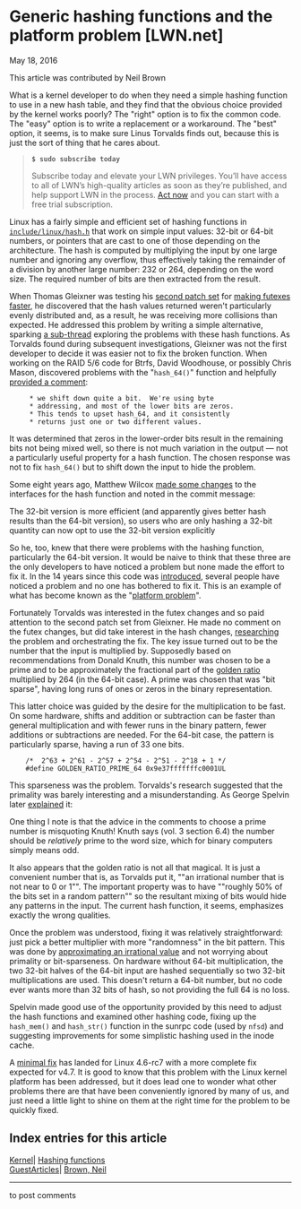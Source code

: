 # Generic hashing functions and the platform problem [LWN.net]

May 18, 2016

This article was contributed by Neil Brown

What is a kernel developer to do when they need a simple hashing function to use in a new hash table, and they find that the obvious choice provided by the kernel works poorly? The "right" option is to fix the common code. The "easy" option is to write a replacement or a workaround. The "best" option, it seems, is to make sure Linus Torvalds finds out, because this is just the sort of thing that he cares about.

> **`$ sudo subscribe today`**
> 
> Subscribe today and elevate your LWN privileges. You’ll have access to all of LWN’s high-quality articles as soon as they’re published, and help support LWN in the process. [Act now](https://lwn.net/Promo/nst-sudo/claim) and you can start with a free trial subscription. 

Linux has a fairly simple and efficient set of hashing functions in [`include/linux/hash.h`](http://git.kernel.org/cgit/linux/kernel/git/torvalds/linux.git/tree/include/linux/hash.h?id=b562e44f507e863c6792946e4e1b1449fbbac85d) that work on simple input values: 32-bit or 64-bit numbers, or pointers that are cast to one of those depending on the architecture. The hash is computed by multiplying the input by one large number and ignoring any overflow, thus effectively taking the remainder of a division by another large number: 232 or 264, depending on the word size. The required number of bits are then extracted from the result.

When Thomas Gleixner was testing his [second patch set](https://lwn.net/Articles/685425/) for [making futexes faster](/Articles/685769/), he discovered that the hash values returned weren't particularly evenly distributed and, as a result, he was receiving more collisions than expected. He addressed this problem by writing a simple alternative, sparking [a sub-thread](http://www.gossamer-threads.com/lists/linux/kernel/2428809) exploring the problems with these hash functions. As Torvalds found during subsequent investigations, Gleixner was not the first developer to decide it was easier not to fix the broken function. When working on the RAID 5/6 code for Btrfs, David Woodhouse, or possibly Chris Mason, discovered problems with the "`hash_64()`" function and helpfully [provided a comment](http://git.kernel.org/cgit/linux/kernel/git/torvalds/linux.git/tree/fs/btrfs/raid56.c?id=53b381b3abeb86f12787a6c40fee9b2f71edc23b#n195):
    
    
         * we shift down quite a bit.  We're using byte
         * addressing, and most of the lower bits are zeros.
         * This tends to upset hash_64, and it consistently
         * returns just one or two different values.
    

It was determined that zeros in the lower-order bits result in the remaining bits not being mixed well, so there is not much variation in the output — not a particularly useful property for a hash function. The chosen response was not to fix `hash_64()` but to shift down the input to hide the problem.

Some eight years ago, Matthew Wilcox [made some changes](http://git.kernel.org/cgit/linux/kernel/git/torvalds/linux.git/commit/?id=4e701482d1d7b90c358e2bd244bb71623f767120) to the interfaces for the hash function and noted in the commit message:

The 32-bit version is more efficient (and apparently gives better hash results than the 64-bit version), so users who are only hashing a 32-bit quantity can now opt to use the 32-bit version explicitly 

So he, too, knew that there were problems with the hashing function, particularly the 64-bit version. It would be naive to think that these three are the only developers to have noticed a problem but none made the effort to fix it. In the 14 years since this code was [introduced](http://git.kernel.org/cgit/linux/kernel/git/history/history.git/commit/?id=e5191c50d12621e04f8bc247dcb6a0f4ad76ae26), several people have noticed a problem and no one has bothered to fix it. This is an example of what has become known as the "[platform problem](https://lwn.net/Articles/443531/)".

Fortunately Torvalds was interested in the futex changes and so paid attention to the second patch set from Gleixner. He made no comment on the futex changes, but did take interest in the hash changes, [researching](http://mid.gmane.org/CA+55aFyjYkwkTo2bNYqJ6h4mr1bbT5Vrak+EtiZmujOD-NzMOQ@mail.gmail.com) the problem and orchestrating the fix. The key issue turned out to be the number that the input is multiplied by. Supposedly based on recommendations from Donald Knuth, this number was chosen to be a prime and to be approximately the fractional part of the [golden ratio](https://en.wikipedia.org/wiki/Golden_ratio) multiplied by 264 (in the 64-bit case). A prime was chosen that was "bit sparse", having long runs of ones or zeros in the binary representation.

This latter choice was guided by the desire for the multiplication to be fast. On some hardware, shifts and addition or subtraction can be faster than general multiplication and with fewer runs in the binary pattern, fewer additions or subtractions are needed. For the 64-bit case, the pattern is particularly sparse, having a run of 33 one bits.
    
    
        /*  2^63 + 2^61 - 2^57 + 2^54 - 2^51 - 2^18 + 1 */
        #define GOLDEN_RATIO_PRIME_64 0x9e37fffffffc0001UL
    

This sparseness was the problem. Torvalds's research suggested that the primality was barely interesting and a misunderstanding. As George Spelvin later [explained](http://mid.gmane.org/20160429233115.8864.qmail@ns.horizon.com) it:

One thing I note is that the advice in the comments to choose a prime number is misquoting Knuth! Knuth says (vol. 3 section 6.4) the number should be *relatively* prime to the word size, which for binary computers simply means odd. 

It also appears that the golden ratio is not all that magical. It is just a convenient number that is, as Torvalds put it, ""an irrational number that is not near to 0 or 1"". The important property was to have ""roughly 50% of the bits set in a random pattern"" so the resultant mixing of bits would hide any patterns in the input. The current hash function, it seems, emphasizes exactly the wrong qualities. 

Once the problem was understood, fixing it was relatively straightforward: just pick a better multiplier with more "randomness" in the bit pattern. This was done by [approximating an irrational value](http://mid.gmane.org/20160502102248.18755.qmail@ns.horizon.com) and not worrying about primality or bit-sparseness. On hardware without 64-bit multiplication, the two 32-bit halves of the 64-bit input are hashed sequentially so two 32-bit multiplications are used. This doesn't return a 64-bit number, but no code ever wants more than 32 bits of hash, so not providing the full 64 is no loss.

Spelvin made good use of the opportunity provided by this need to adjust the hash functions and examined other hashing code, fixing up the `hash_mem()` and `hash_str()` function in the sunrpc code (used by `nfsd`) and suggesting improvements for some simplistic hashing used in the inode cache.

A [minimal fix](http://mid.gmane.org/CA+55aFyPMrAWqMaA013ZQA0TULtdTXbUh4rgUurMLu40TastuA@mail.gmail.com) has landed for Linux 4.6-rc7 with a more complete fix expected for v4.7. It is good to know that this problem with the Linux kernel platform has been addressed, but it does lead one to wonder what other problems there are that have been conveniently ignored by many of us, and just need a little light to shine on them at the right time for the problem to be quickly fixed.

  
Index entries for this article  
---  
[Kernel](/Kernel/Index)| [Hashing functions](/Kernel/Index#Hashing_functions)  
[GuestArticles](/Archives/GuestIndex/)| [Brown, Neil](/Archives/GuestIndex/#Brown_Neil)  
  


* * *

to post comments 
